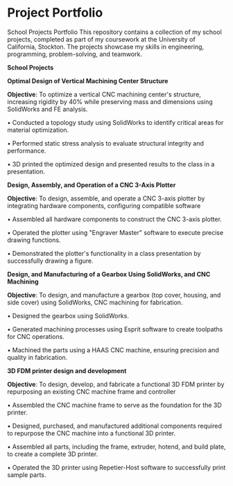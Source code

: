 # Project Portfolio
School Projects Portfolio This repository contains a collection of my school projects, completed as part of my coursework at the University of California, Stockton. The projects showcase my skills in engineering, programming, problem-solving, and teamwork.

**School  Projects**

**Optimal Design of Vertical Machining Center Structure**

**Objective**: To optimize a vertical CNC machining center's structure, increasing rigidity by 40% while preserving mass and dimensions using SolidWorks and FE analysis.

•	Conducted a topology study using SolidWorks to identify critical areas for material optimization.

•	Performed static stress analysis to evaluate structural integrity and performance.

•	3D printed the optimized design and presented results to the class in a presentation.



**Design, Assembly, and Operation of a CNC 3-Axis Plotter**

**Objective**: To design, assemble, and operate a CNC 3-axis plotter by integrating hardware components, configuring compatible software

•	Assembled all hardware components to construct the CNC 3-axis plotter.

•	Operated the plotter using "Engraver Master" software to execute precise drawing functions.

•	Demonstrated the plotter's functionality in a class presentation by successfully drawing a figure.



**Design, and Manufacturing of a Gearbox Using SolidWorks, and CNC Machining**

**Objective**: To design, and manufacture a gearbox (top cover, housing, and side cover) using SolidWorks, CNC machining for fabrication. 

•	Designed the gearbox using SolidWorks.

•	Generated machining processes using Esprit software to create toolpaths for CNC operations.

•	Machined the parts using a HAAS CNC machine, ensuring precision and quality in fabrication.



**3D FDM printer design and development**

**Objective**: To design, develop, and fabricate a functional 3D FDM printer by repurposing an existing CNC machine frame and controller

•	Assembled the CNC machine frame to serve as the foundation for the 3D printer.

•	Designed, purchased, and manufactured additional components required to repurpose the CNC machine into a functional 3D printer.

•	Assembled all parts, including the frame, extruder, hotend, and build plate, to create a complete 3D printer.

•	Operated the 3D printer using Repetier-Host software to successfully print sample parts.
